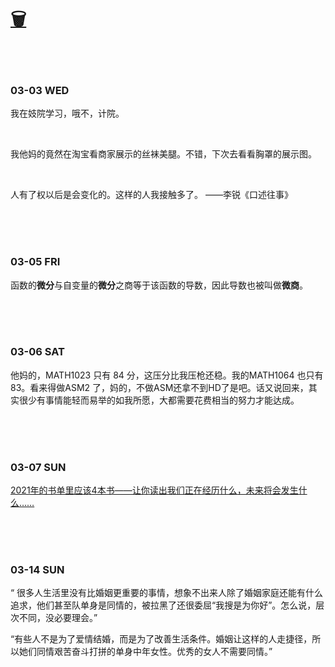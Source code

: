 # [🗑](https://yuliuu.com/BIN)

<br>

<br>

### 03-03 WED

我在妓院学习，哦不，计院。

<br>

我他妈的竟然在淘宝看商家展示的丝袜美腿。不错，下次去看看胸罩的展示图。

<br>

人有了权以后是会变化的。这样的人我接触多了。 ——李锐《口述往事》

<br><br><br>

### 03-05 FRI

函数的**微分**与自变量的**微分**之商等于该函数的导数，因此导数也被叫做**微商**。

<br><br><br>

### 03-06 SAT

他妈的，MATH1023 只有 84 分，这压分比我压枪还稳。我的MATH1064 也只有83。看来得做ASM2 了，妈的，不做ASM还拿不到HD了是吧。话又说回来，其实很少有事情能轻而易举的如我所愿，大都需要花费相当的努力才能达成。

<br><br><br>

### 03-07 SUN

[2021年的书单里应该4本书——让你读出我们正在经历什么，未来将会发生什么……](https://yuliuu.com/BIN/src/2021-books)  

<br><br><br>

### 03-14  SUN

“ 很多人生活里没有比婚姻更重要的事情，想象不出来人除了婚姻家庭还能有什么追求，他们甚至队单身是同情的，被拉黑了还很委屈“我搜是为你好”。怎么说，层次不同，没必要理会。”

“有些人不是为了爱情结婚，而是为了改善生活条件。婚姻让这样的人走捷径，所以她们同情艰苦奋斗打拼的单身中年女性。优秀的女人不需要同情。”

<br><br><br>

